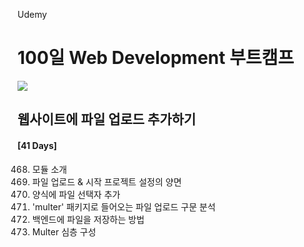 Udemy

# 100일 Web Development 부트캠프

[<img src="https://img.shields.io/badge/github-%23121011.svg?style=for-the-badge&logo=github&logoColor=white" />](https://github.com/academind/100-days-of-web-development/)

## 웹사이트에 파일 업로드 추가하기

#### [41 Days]

468. 모듈 소개
469. 파일 업로드 & 시작 프로젝트 설정의 양면
470. 양식에 파일 선택자 추가
471. 'multer' 패키지로 들어오는 파일 업로드 구문 분석
472. 백엔드에 파일을 저장하는 방법
473. Multer 심층 구성
